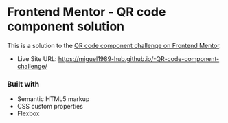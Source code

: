 # Frontend Mentor - QR code component solution

This is a solution to the [QR code component challenge on Frontend Mentor](https://www.frontendmentor.io/challenges/qr-code-component-iux_sIO_H).


- Live Site URL: https://miguel1989-hub.github.io/-QR-code-component-challenge/

### Built with

- Semantic HTML5 markup
- CSS custom properties
- Flexbox
